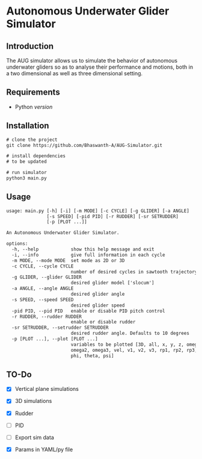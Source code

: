 # Autonomous Underwater Glider Simulator

## Introduction

The AUG simulator allows us to simulate the behavior of autonomous underwater gliders so as to analyse their performance and motions, both in a two dimensional as well as three dimensional setting.

## Requirements

- Python _version_

## Installation

```txt
# clone the project
git clone https://github.com/Bhaswanth-A/AUG-Simulator.git

# install dependencies
# to be updated

# run simulator
python3 main.py
```

## Usage

```txt
usage: main.py [-h] [-i] [-m MODE] [-c CYCLE] [-g GLIDER] [-a ANGLE]
               [-s SPEED] [-pid PID] [-r RUDDER] [-sr SETRUDDER]
               [-p [PLOT ...]]

An Autonomous Underwater Glider Simulator.

options:
  -h, --help            show this help message and exit
  -i, --info            give full information in each cycle
  -m MODE, --mode MODE  set mode as 2D or 3D
  -c CYCLE, --cycle CYCLE
                        number of desired cycles in sawtooth trajectory
  -g GLIDER, --glider GLIDER
                        desired glider model ['slocum']
  -a ANGLE, --angle ANGLE
                        desired glider angle
  -s SPEED, --speed SPEED
                        desired glider speed
  -pid PID, --pid PID   enable or disable PID pitch control
  -r RUDDER, --rudder RUDDER
                        enable or disable rudder
  -sr SETRUDDER, --setrudder SETRUDDER
                        desired rudder angle. Defaults to 10 degrees
  -p [PLOT ...], --plot [PLOT ...]
                        variables to be plotted [3D, all, x, y, z, omega1,
                        omega2, omega3, vel, v1, v2, v3, rp1, rp2, rp3, mb,
                        phi, theta, psi]

```

## TO-Do
- [x] Vertical plane simulations
- [x] 3D simulations
- [x] Rudder
- [ ] PID
- [ ] Export sim data
- [x] Params in YAML/py file

